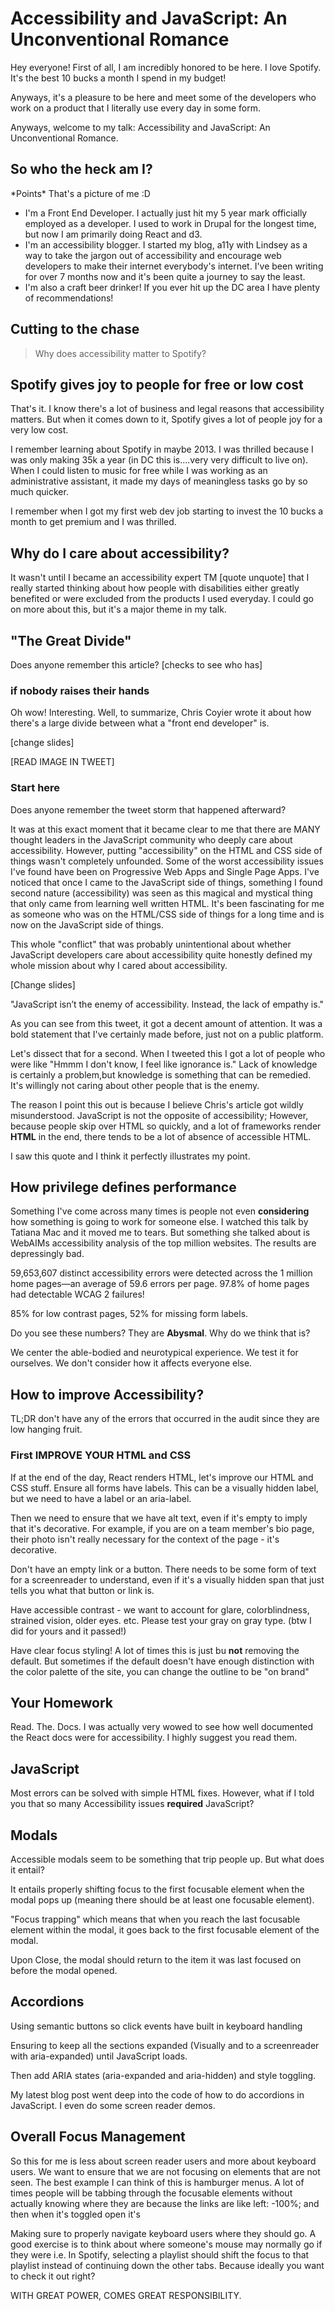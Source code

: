 # Accessibility and JavaScript: An Unconventional Romance

Hey everyone! First of all, I am incredibly honored to be here. I love Spotify. It's the best 10 bucks a month I spend in my budget!

Anyways, it's a pleasure to be here and meet some of the developers who work on a product that I literally use every day in some form.

Anyways, welcome to my talk: Accessibility and JavaScript: An Unconventional Romance.

## So who the heck am I?

\*Points\* That's a picture of me :D

- I'm a Front End Developer. I actually just hit my 5 year mark officially employed as a developer. I used to work in Drupal for the longest time, but now I am primarily doing React and d3.
- I'm an accessibility blogger. I started my blog, a11y with Lindsey as a way to take the jargon out of accessibility and encourage web developers to make their internet everybody's internet. I've been writing for over 7 months now and it's been quite a journey to say the least.
- I'm also a craft beer drinker! If you ever hit up the DC area I have plenty of recommendations!

## Cutting to the chase

> Why does accessibility matter to Spotify?

## Spotify gives joy to people for free or low cost

That's it. I know there's a lot of business and legal reasons that accessibility matters. But when it comes down to it, Spotify gives a lot of people joy for a very low cost.

I remember learning about Spotify in maybe 2013. I was thrilled because I was only making 35k a year (in DC this is....very very difficult to live on). When I could listen to music for free while I was working as an administrative assistant, it made my days of meaningless tasks go by so much quicker.

I remember when I got my first web dev job starting to invest the 10 bucks a month to get premium and I was thrilled.

## Why do I care about accessibility?

It wasn't until I became an accessibility expert TM [quote unquote] that I really started thinking about how people with disabilities either greatly benefited or were excluded from the products I used everyday. I could go on more about this, but it's a major theme in my talk.

## "The Great Divide"

Does anyone remember this article? [checks to see who has]

### if nobody raises their hands

Oh wow! Interesting. Well, to summarize, Chris Coyier wrote it about how there's a large divide between what a "front end developer" is.

[change slides]

[READ IMAGE IN TWEET]

### Start here

Does anyone remember the tweet storm that happened afterward?

It was at this exact moment that it became clear to me that there are MANY thought leaders in the JavaScript community who deeply care about accessibility. However, putting "accessibility" on the HTML and CSS side of things wasn't completely unfounded. Some of the worst accessibility issues I've found have been on Progressive Web Apps and Single Page Apps. I've noticed that once I came to the JavaScript side of things, something I found second nature (accessibility) was seen as this magical and mystical thing that only came from learning well written HTML. It's been fascinating for me as someone who was on the HTML/CSS side of things for a long time and is now on the JavaScript side of things.

This whole "conflict" that was probably unintentional about whether JavaScript developers care about accessibility quite honestly defined my whole mission about why I cared about accessibility.

[Change slides]

"JavaScript isn’t the enemy of accessibility. Instead, the lack of empathy is."

As you can see from this tweet, it got a decent amount of attention. It was a bold statement that I've certainly made before, just not on a public platform.

Let's dissect that for a second. When I tweeted this I got a lot of people who were like "Hmmm I don't know, I feel like ignorance is." Lack of knowledge is certainly a problem,but knowledge is something that can be remedied. It's willingly not caring about other people that is the enemy.

The reason I point this out is because I believe Chris's article got wildly misunderstood. JavaScript is not the opposite of accessibility; However, because people skip over HTML so quickly, and a lot of frameworks render **HTML** in the end, there tends to be a lot of absence of accessible HTML.

I saw this quote and I think it perfectly illustrates my point.

<!-- The reason that accessibility is on the HTML/CSS side of things is because of how much HTML and CSS gets minimized by JavaScript developers, while simultaneously being told it's incredibly difficult. -->

## How privilege defines performance

Something I've come across many times is people not even **considering** how something is going to work for someone else. I watched this talk by Tatiana Mac and it moved me to tears. But something she talked about is WebAIMs accessibility analysis of the top million websites. The results are depressingly bad.

59,653,607 distinct accessibility errors were detected across the 1 million home pages—an average of 59.6 errors per page.
97.8% of home pages had detectable WCAG 2 failures!

85% for low contrast pages, 52% for missing form labels.

Do you see these numbers? They are **Abysmal**. Why do we think that is?

We center the able-bodied and neurotypical experience. We test it for ourselves. We don't consider how it affects everyone else.

## How to improve Accessibility?

TL;DR don't have any of the errors that occurred in the audit since they are low hanging fruit.

### First IMPROVE YOUR HTML and CSS

If at the end of the day, React renders HTML, let's improve our HTML and CSS stuff. Ensure all forms have labels. This can be a visually hidden label, but we need to have a label or an aria-label.

Then we need to ensure that we have alt text, even if it's empty to imply that it's decorative. For example, if you are on a team member's bio page, their photo isn't really necessary for the context of the page - it's decorative.

Don't have an empty link or a button. There needs to be some form of text for a screenreader to understand, even if it's a visually hidden span that just tells you what that button or link is.

Have accessible contrast - we want to account for glare, colorblindness, strained vision, older eyes. etc. Please test your gray on gray type. (btw I did for yours and it passed!)

Have clear focus styling! A lot of times this is just bu **not** removing the default. But sometimes if the default doesn't have enough distinction with the color palette of the site, you can change the outline to be "on brand"

## Your Homework

Read. The. Docs. I was actually very wowed to see how well documented the React docs were for accessibility. I highly suggest you read them.

## JavaScript

Most errors can be solved with simple HTML fixes. However, what if I told you that so many Accessibility issues **required** JavaScript?

## Modals

Accessible modals seem to be something that trip people up. But what does it entail?

It entails properly shifting focus to the first focusable element when the modal pops up (meaning there should be at least one focusable element).

"Focus trapping" which means that when you reach the last focusable element within the modal, it goes back to the first focusable element of the modal.

Upon Close, the modal should return to the item it was last focused on before the modal opened.

## Accordions

Using semantic buttons so click events have built in keyboard handling

Ensuring to keep all the sections expanded (Visually and to a screenreader with aria-expanded) until JavaScript loads.

Then add ARIA states (aria-expanded and aria-hidden) and style toggling.

My latest blog post went deep into the code of how to do accordions in JavaScript. I even do some screen reader demos.

## Overall Focus Management

So this for me is less about screen reader users and more about keyboard users. We want to ensure that we are not focusing on elements that are not seen. The best example I can think of this is hamburger menus. A lot of times people will be tabbing through the focusable elements without actually knowing where they are because the links are like left: -100%; and then when it's toggled open it's

Making sure to properly navigate keyboard users where they should go. A good exercise is to think about where someone's mouse may normally go if they were i.e. In Spotify, selecting a playlist should shift the focus to that playlist instead of continuing down the other tabs. Because ideally you want to check it out right?

<!-- Go to codes -->

WITH GREAT POWER, COMES GREAT RESPONSIBILITY.
